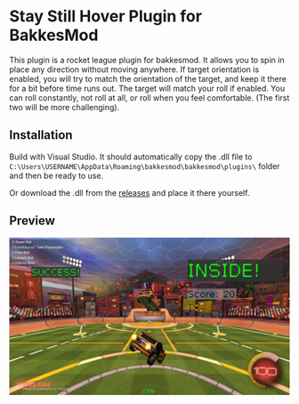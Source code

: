 # Stay Still Hover Plugin for BakkesMod

This plugin is a rocket league plugin for bakkesmod. It allows you to spin in place any direction without moving anywhere.
If target orientation is enabled, you will try to match the orientation of the target, and keep it there for a bit before time runs out.
The target will match your roll if enabled. You can roll constantly, not roll at all, or roll when you feel comfortable. (The first two will be more challenging).

## Installation

Build with Visual Studio. It should automatically copy the .dll file to `C:\Users\USERNAME\AppData\Roaming\bakkesmod\bakkesmod\plugins\` folder and then be ready to use.

Or download the .dll from the [releases](https://github.com/kapistelijaJami/StayStillHoverPlugin/releases/latest) and place it there yourself.

## Preview

![Preview](https://github.com/kapistelijaJami/StayStillHoverPlugin/blob/cfdddfc15c940e88563cc7a7302847a975a833b6/preview.png "Preview")
